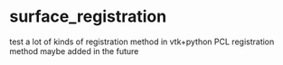 # surface_registration
test a lot of kinds of registration method in vtk+python
PCL registration method maybe added in the future



